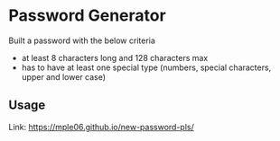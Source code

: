 # Password Generator

Built a password with the below criteria
  - at least 8 characters long and 128 characters max
  - has to have at least one special type (numbers, special characters, upper and lower case)

## Usage

Link:
https://mple06.github.io/new-password-pls/

